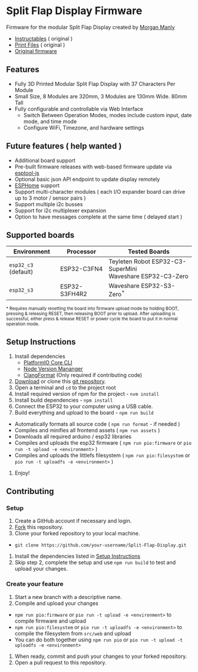 # Split Flap Display Firmware
Firmware for the modular Split Flap Display created by [Morgan Manly](https://github.com/ManlyMorgan/Split-Flap-Display)

- [Instructables](https://www.instructables.com/Split-Flap-Display-3D-Printed-Modular-Compact-Encl/) ( original )
- [Print Files](https://makerworld.com/en/models/1116618#profileId-1114192) ( original )
- [Original firmware](https://github.com/ManlyMorgan/Split-Flap-Display)

## Features
- Fully 3D Printed Modular Split Flap Display with 37 Characters Per Module
- Small Size, 8 Modules are 320mm, 3 Modules are 130mm Wide. 80mm Tall
- Fully configurable and controllable via Web Interface
    - Switch Between Operation Modes, modes include custom input, date mode, and time mode
    - Configure WiFi, Timezone, and hardware settings

## Future features ( help wanted )
- Additional board support
- Pre-built firmware releases with web-based firmware update via [esptool-js](https://espressif.github.io/esptool-js/docs/index.html)
- Optional basic json API endpoint to update display remotely
- [ESPHome](https://esphome.io) support
- Support multi-character modules ( each I/O expander board can drive up to 3 motor / sensor pairs )
- Support multiple i2c busses
- Support for i2c multiplexer expansion
- Option to have messages complete at the same time ( delayed start )

## Supported boards
| Environment          | Processor     | Tested Boards                                                |
| -------------------- | ------------- | ------------------------------------------------------------ |
| `esp32_c3` (default) | ESP32-C3FN4   | Teyleten Robot ESP32-C3-SuperMini<br>Waveshare ESP32-C3-Zero |
| `esp32_s3`           | ESP32-S3FH4R2 | Waveshare ESP32-S3-Zero<sup>*</sup>                          |

<sub>* Requires manually resetting the board into firmware upload mode by holding BOOT, pressing & releasing RESET, then releasing BOOT prior to upload. After uploading is successful, either press & release RESET or power cycle the board to put it in normal operation mode.</sub>

## Setup Instructions

1. Install dependencies
    * [PlatformIO Core CLI](https://platformio.org/install/cli)
    * [Node Version Mananger](https://github.com/nvm-sh/nvm)
    * [ClangFormat](https://clang.llvm.org/docs/ClangFormat.html) (Only required if contributing code)
1. [Download](https://github.com/jhoff/Split-Flap-Display/archive/refs/heads/main.zip) or clone this [git repository](https://github.com/jhoff/Split-Flap-Display).
1. Open a terminal and `cd` to the project root
1. Install required version of npm for the project - `nvm install`
1. Install build dependencies - `npm install`
1. Connect the ESP32 to your computer using a USB cable.
1. Build everything and upload to the board - `npm run build`
  * Automatically formats all source code ( `npm run format` - if needed )
  * Compiles and minifies all frontend assets ( `npm run assets` )
  * Downloads all required arduino / esp32 libraries
  * Compiles and uploads the esp32 firmware ( `npm run pio:firmware` or `pio run -t upload -e <environment>` )
  * Compiles and uploads the littlefs filesystem ( `npm run pio:filesystem` or `pio run -t uploadfs -e <environment>` )
1. Enjoy!

## Contributing

### Setup
1. Create a GitHub account if necessary and login.
1. [Fork](https://github.com/jhoff/Split-Flap-Display/fork) this repository.
1. Clone your forked repository to your local machine.
  * `git clone https://github.com/your-username/Split-Flap-Display.git`
1. Install the dependencies listed in [Setup Instructions](#setup-instructions)
1. Skip step 2, complete the setup and use `npm run build` to test and upload your changes.

### Create your feature
1. Start a new branch with a descriptive name.
1. Compile and upload your changes
  * `npm run pio:firmware` or `pio run -t upload -e <environment>` to compile firmware and upload
  * `npm run pio:filesystem` or `pio run -t uploadfs -e <environment>` to compile the filesystem from `src/web` and upload
  * You can do both together using `npm run pio` or `pio run -t upload -t uploadfs -e <environment>`
1. When ready, commit and push your changes to your forked repository.
1. Open a pull request to this repository.

